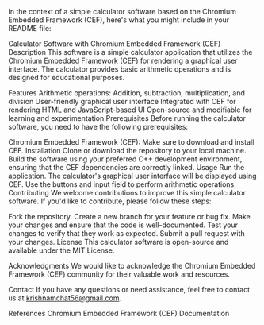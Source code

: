 In the context of a simple calculator software based on the Chromium Embedded Framework (CEF), here's what you might include in your README file:

Calculator Software with Chromium Embedded Framework (CEF)
Description
This software is a simple calculator application that utilizes the Chromium Embedded Framework (CEF) for rendering a graphical user interface. The calculator provides basic arithmetic operations and is designed for educational purposes.

Features
Arithmetic operations: Addition, subtraction, multiplication, and division
User-friendly graphical user interface
Integrated with CEF for rendering HTML and JavaScript-based UI
Open-source and modifiable for learning and experimentation
Prerequisites
Before running the calculator software, you need to have the following prerequisites:

Chromium Embedded Framework (CEF): Make sure to download and install CEF.
Installation
Clone or download the repository to your local machine.
Build the software using your preferred C++ development environment, ensuring that the CEF dependencies are correctly linked.
Usage
Run the application.
The calculator's graphical user interface will be displayed using CEF.
Use the buttons and input field to perform arithmetic operations.
Contributing
We welcome contributions to improve this simple calculator software. If you'd like to contribute, please follow these steps:

Fork the repository.
Create a new branch for your feature or bug fix.
Make your changes and ensure that the code is well-documented.
Test your changes to verify that they work as expected.
Submit a pull request with your changes.
License
This calculator software is open-source and available under the MIT License.

Acknowledgments
We would like to acknowledge the Chromium Embedded Framework (CEF) community for their valuable work and resources.

Contact
If you have any questions or need assistance, feel free to contact us at krishnamchat56@gmail.com.

References
Chromium Embedded Framework (CEF) Documentation
